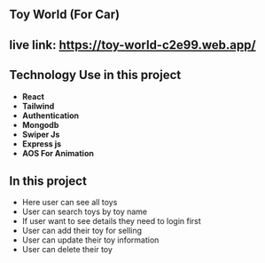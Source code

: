 ## Toy World (For Car)

## live link: https://toy-world-c2e99.web.app/

## Technology Use in this project

- **React**
- **Tailwind**
- **Authentication**
- **Mongodb**
- **Swiper Js**
- **Express js**
- **AOS For Animation**

## In this project

- Here user can see all toys
- User can search toys by toy name
- If user want to see details they need to login first
- User can add their toy for selling
- User can update their toy information
- User can delete their toy
